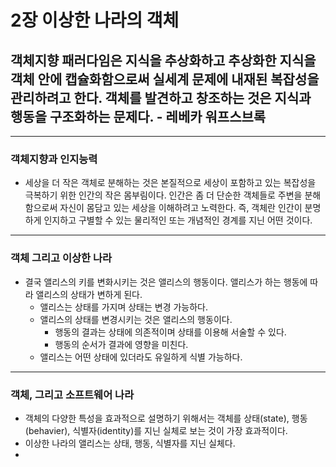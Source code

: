 # 2장 이상한 나라의 객체

## 객체지향 패러다임은 지식을 추상화하고 추상화한 지식을 객체 안에 캡슐화함으로써 실세계 문제에 내재된 복잡성을 관리하려고 한다. 객체를 발견하고 창조하는 것은 지식과 행동을 구조화하는 문제다. - 레베카 워프스브록

------

### 객체지향과 인지능력

- 세상을 더 작은 객체로 분해하는 것은 본질적으로 세상이 포함하고 있는 복잡성을 극복하기 위한 인간의 작은 몸부림이다. 인간은 좀 더 단순한 객체들로 주변을 분해함으로써 자신이 몸담고 있는 세상을 이해하려고 노력한다. 즉, 객체란 인간이 분명하게 인지하고 구별할 수 있는 물리적인 또는 개념적인 경계를 지닌 어떤 것이다.

------

### 객체 그리고 이상한 나라

- 결국 앨리스의 키를 변화시키는 것은 앨리스의 행동이다. 앨리스가 하는 행동에 따라 앨리스의 상태가 변하게 된다.
  - 앨리스는 상태를 가지며 상태는 변경 가능하다.
  - 앨리스의 상태를 변경시키는 것은 앨리스의 행동이다.
    - 행동의 결과는 상태에 의존적이며 상태를 이용해 서술할 수 있다.
    - 행동의 순서가 결과에 영향을 미친다.
  - 앨리스는 어떤 상태에 있더라도 유일하게 식별 가능하다.

------

### 객체, 그리고 소프트웨어 나라

- 객체의 다양한 특성을 효과적으로 설명하기 위해서는 객체를 상태(state), 행동(behavier), 식별자(identity)를 지닌 실체로 보는 것이 가장 효과적이다.
- 이상한 나라의 앨리스는 상태, 행동, 식별자를 지닌 실체다.
- 